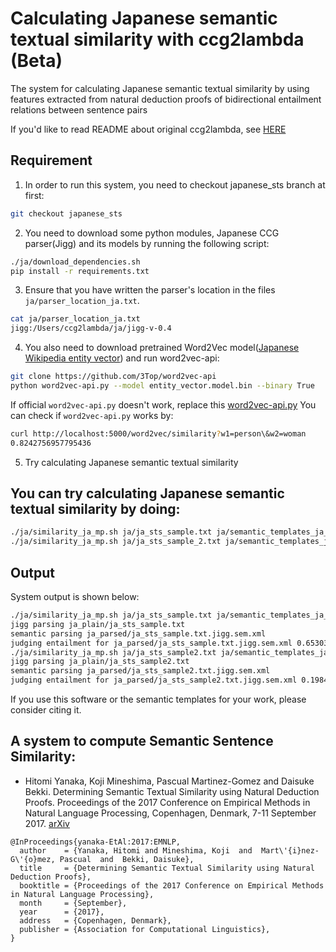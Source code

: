 # Calculating Japanese semantic textual similarity with ccg2lambda (Beta)
The system for calculating Japanese semantic textual similarity by using features extracted from natural deduction proofs of bidirectional entailment relations between sentence pairs

If you'd like to read README about original ccg2lambda, see [HERE](https://github.com/verypluming/ccg2lambda/tree/japanese_sts/README_original.md)

## Requirement
1. In order to run this system, you need to checkout japanese_sts branch at first:

```bash
git checkout japanese_sts
```

2. You need to download some python modules, Japanese CCG parser(Jigg) and its models
by running the following script:
```bash
./ja/download_dependencies.sh
pip install -r requirements.txt
```
3. Ensure that you have written the parser's location in the files `ja/parser_location_ja.txt`.
```bash
cat ja/parser_location_ja.txt
jigg:/Users/ccg2lambda/ja/jigg-v-0.4
```

4. You also need to download pretrained Word2Vec model([Japanese Wikipedia entity vector](http://www.cl.ecei.tohoku.ac.jp/~m-suzuki/jawiki_vector/)) and run word2vec-api:
```bash
git clone https://github.com/3Top/word2vec-api
python word2vec-api.py --model entity_vector.model.bin --binary True
```
If official `word2vec-api.py` doesn't work, replace this [word2vec-api.py](https://github.com/verypluming/ccg2lambda/tree/japanese_sts/scripts/word2vec-api.py) 
You can check if `word2vec-api.py` works by:
```bash
curl http://localhost:5000/word2vec/similarity?w1=person\&w2=woman
0.8242756957795436
```

5. Try calculating Japanese semantic textual similarity
## You can try calculating Japanese semantic textual similarity by doing:

```bash
./ja/similarity_ja_mp.sh ja/ja_sts_sample.txt ja/semantic_templates_ja_event.yaml
./ja/similarity_ja_mp.sh ja/ja_sts_sample_2.txt ja/semantic_templates_ja_event.yaml
```

## Output
System output is shown below:
```bash
./ja/similarity_ja_mp.sh ja/ja_sts_sample.txt ja/semantic_templates_ja_event.yaml
jigg parsing ja_plain/ja_sts_sample.txt
semantic parsing ja_parsed/ja_sts_sample.txt.jigg.sem.xml
judging entailment for ja_parsed/ja_sts_sample.txt.jigg.sem.xml 0.653030303030303
./ja/similarity_ja_mp.sh ja/ja_sts_sample2.txt ja/semantic_templates_ja_event.yaml
jigg parsing ja_plain/ja_sts_sample2.txt
semantic parsing ja_parsed/ja_sts_sample2.txt.jigg.sem.xml
judging entailment for ja_parsed/ja_sts_sample2.txt.jigg.sem.xml 0.19848484848484846
```


If you use this software or the semantic templates for your work, please consider citing it.
## A system to compute Semantic Sentence Similarity:

* Hitomi Yanaka, Koji Mineshima, Pascual Martinez-Gomez and Daisuke Bekki. Determining Semantic Textual Similarity using Natural Deduction Proofs. Proceedings of the 2017 Conference on Empirical Methods in Natural Language Processing, Copenhagen, Denmark, 7-11 September 2017. [arXiv](https://arxiv.org/pdf/1707.08713.pdf)

```
@InProceedings{yanaka-EtAl:2017:EMNLP,
  author    = {Yanaka, Hitomi and Mineshima, Koji  and  Mart\'{i}nez-G\'{o}mez, Pascual  and  Bekki, Daisuke},
  title     = {Determining Semantic Textual Similarity using Natural Deduction Proofs},
  booktitle = {Proceedings of the 2017 Conference on Empirical Methods in Natural Language Processing},
  month     = {September},
  year      = {2017},
  address   = {Copenhagen, Denmark},
  publisher = {Association for Computational Linguistics},
}
```